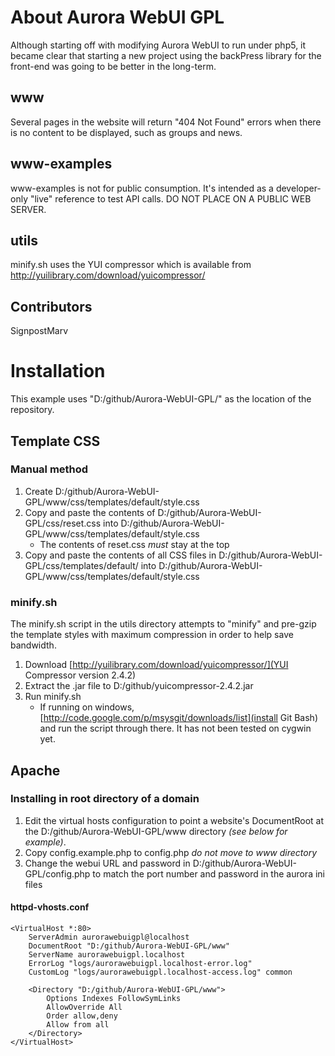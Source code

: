 # About Aurora WebUI GPL

Although starting off with modifying Aurora WebUI to run under php5, it became clear that starting a new project using the backPress library for the front-end was going to be better in the long-term.

## www

Several pages in the website will return "404 Not Found" errors when there is no content to be displayed, such as groups and news.

## www-examples

www-examples is not for public consumption. It's intended as a developer-only "live" reference to test API calls. DO NOT PLACE ON A PUBLIC WEB SERVER.

## utils

minify.sh uses the YUI compressor which is available from http://yuilibrary.com/download/yuicompressor/

## Contributors
SignpostMarv

# Installation

This example uses "D:/github/Aurora-WebUI-GPL/" as the location of the repository.

## Template CSS


### Manual method
1. Create D:/github/Aurora-WebUI-GPL/www/css/templates/default/style.css
2. Copy and paste the contents of D:/github/Aurora-WebUI-GPL/css/reset.css into D:/github/Aurora-WebUI-GPL/www/css/templates/default/style.css
	* The contents of reset.css *must* stay at the top
3. Copy and paste the contents of all CSS files in D:/github/Aurora-WebUI-GPL/css/templates/default/ into D:/github/Aurora-WebUI-GPL/www/css/templates/default/style.css

### minify.sh
The minify.sh script in the utils directory attempts to "minify" and pre-gzip the template styles with maximum compression in order to help save bandwidth.

1. Download [http://yuilibrary.com/download/yuicompressor/](YUI Compressor version 2.4.2)
2. Extract the .jar file to D:/github/yuicompressor-2.4.2.jar
3. Run minify.sh
	* If running on windows, [http://code.google.com/p/msysgit/downloads/list](install Git Bash) and run the script through there. It has not been tested on cygwin yet.

## Apache

### Installing in root directory of a domain

1. Edit the virtual hosts configuration to point a website's DocumentRoot at the D:/github/Aurora-WebUI-GPL/www directory *(see below for example)*.
2. Copy config.example.php to config.php _do not move to www directory_
3. Change the webui URL and password in D:/github/Aurora-WebUI-GPL/config.php to match the port number and password in the aurora ini files

#### httpd-vhosts.conf

	<VirtualHost *:80>
		ServerAdmin aurorawebuigpl@localhost
		DocumentRoot "D:/github/Aurora-WebUI-GPL/www"
		ServerName aurorawebuigpl.localhost
		ErrorLog "logs/aurorawebuigpl.localhost-error.log"
		CustomLog "logs/aurorawebuigpl.localhost-access.log" common

		<Directory "D:/github/Aurora-WebUI-GPL/www">
			Options Indexes FollowSymLinks
			AllowOverride All
			Order allow,deny
			Allow from all
		</Directory>
	</VirtualHost>